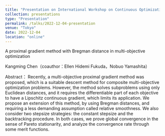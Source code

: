 ```yaml
---
title: "Presentation on International Workshop on Continuous Optimization"
collection: presentations
type: "Presentation"
permalink: /talks/2022-12-04-presentation
venue: "Tokyo"
date: 2022-12-04
location: "online"
---
```

A proximal gradient method with Bregman distance in multi-objective optimization

Kangming Chen（coauthor：Ellen Hidemi Fukuda，Nobuo Yamashita）

Abstract： Recently, a multi-objective proximal gradient method was proposed, which is a suitable descent method for composite multi-objective optimization problems. However, the method solves subproblems using only Euclidean distances, and it requires the differentiable part of each objective to have a Lipschitz continuous gradient, which limits its application. We propose an extension of this method, by using Bregman distances, and requiring a less demanding assumption called relative smoothness. We also consider two stepsize strategies: the constant stepsize and the backtracking procedure. In both cases, we prove global convergence in the sense of Pareto stationarity, and analyze the convergence rate through some merit functions.


